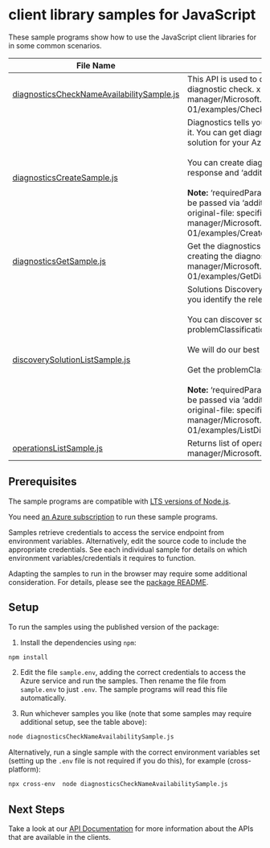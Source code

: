 # client library samples for JavaScript

These sample programs show how to use the JavaScript client libraries for in some common scenarios.

| **File Name**                                                                       | **Description**                                                                                                                                                                                                                                                                                                                                                                                                                                                                                                                                                                                                                                                                                                                                                                                           |
| ----------------------------------------------------------------------------------- | --------------------------------------------------------------------------------------------------------------------------------------------------------------------------------------------------------------------------------------------------------------------------------------------------------------------------------------------------------------------------------------------------------------------------------------------------------------------------------------------------------------------------------------------------------------------------------------------------------------------------------------------------------------------------------------------------------------------------------------------------------------------------------------------------------- |
| [diagnosticsCheckNameAvailabilitySample.js][diagnosticschecknameavailabilitysample] | This API is used to check the uniqueness of a resource name used for a diagnostic check. x-ms-original-file: specification/help/resource-manager/Microsoft.Help/stable/2023-06-01/examples/CheckNameAvailabilityForDiagnosticWhenNameIsAvailable.json                                                                                                                                                                                                                                                                                                                                                                                                                                                                                                                                                     |
| [diagnosticsCreateSample.js][diagnosticscreatesample]                               | Diagnostics tells you precisely the root cause of the issue and how to address it. You can get diagnostics once you discover and identify the relevant solution for your Azure issue.<br/><br/> You can create diagnostics using the ‘solutionId’ from Solution Discovery API response and ‘additionalParameters’ <br/><br/> <b>Note: </b>‘requiredParameterSets’ from Solutions Discovery API response must be passed via ‘additionalParameters’ as an input to Diagnostics API x-ms-original-file: specification/help/resource-manager/Microsoft.Help/stable/2023-06-01/examples/CreateDiagnosticForKeyVaultResource.json                                                                                                                                                                               |
| [diagnosticsGetSample.js][diagnosticsgetsample]                                     | Get the diagnostics using the 'diagnosticsResourceName' you chose while creating the diagnostic. x-ms-original-file: specification/help/resource-manager/Microsoft.Help/stable/2023-06-01/examples/GetDiagnosticForKeyVaultResource.json                                                                                                                                                                                                                                                                                                                                                                                                                                                                                                                                                                  |
| [discoverySolutionListSample.js][discoverysolutionlistsample]                       | Solutions Discovery is the initial point of entry within Help API, which helps you identify the relevant solutions for your Azure issue.<br/><br/> You can discover solutions using resourceUri OR resourceUri + problemClassificationId.<br/><br/>We will do our best in returning relevant diagnostics for your Azure issue.<br/><br/> Get the problemClassificationId(s) using this [reference](https://learn.microsoft.com/rest/api/support/problem-classifications/list?tabs=HTTP).<br/><br/> <b>Note: </b> ‘requiredParameterSets’ from Solutions Discovery API response must be passed via ‘additionalParameters’ as an input to Diagnostics API. x-ms-original-file: specification/help/resource-manager/Microsoft.Help/stable/2023-06-01/examples/ListDiscoverySolutionsForKeyVaultResource.json |
| [operationsListSample.js][operationslistsample]                                     | Returns list of operations. x-ms-original-file: specification/help/resource-manager/Microsoft.Help/stable/2023-06-01/examples/ListOperations.json                                                                                                                                                                                                                                                                                                                                                                                                                                                                                                                                                                                                                                                         |

## Prerequisites

The sample programs are compatible with [LTS versions of Node.js](https://github.com/nodejs/release#release-schedule).

You need [an Azure subscription][freesub] to run these sample programs.

Samples retrieve credentials to access the service endpoint from environment variables. Alternatively, edit the source code to include the appropriate credentials. See each individual sample for details on which environment variables/credentials it requires to function.

Adapting the samples to run in the browser may require some additional consideration. For details, please see the [package README][package].

## Setup

To run the samples using the published version of the package:

1. Install the dependencies using `npm`:

```bash
npm install
```

2. Edit the file `sample.env`, adding the correct credentials to access the Azure service and run the samples. Then rename the file from `sample.env` to just `.env`. The sample programs will read this file automatically.

3. Run whichever samples you like (note that some samples may require additional setup, see the table above):

```bash
node diagnosticsCheckNameAvailabilitySample.js
```

Alternatively, run a single sample with the correct environment variables set (setting up the `.env` file is not required if you do this), for example (cross-platform):

```bash
npx cross-env  node diagnosticsCheckNameAvailabilitySample.js
```

## Next Steps

Take a look at our [API Documentation][apiref] for more information about the APIs that are available in the clients.

[diagnosticschecknameavailabilitysample]: https://github.com/Azure/azure-sdk-for-js/blob/main/sdk/selfhelp/arm-selfhelp/samples/v1/javascript/diagnosticsCheckNameAvailabilitySample.js
[diagnosticscreatesample]: https://github.com/Azure/azure-sdk-for-js/blob/main/sdk/selfhelp/arm-selfhelp/samples/v1/javascript/diagnosticsCreateSample.js
[diagnosticsgetsample]: https://github.com/Azure/azure-sdk-for-js/blob/main/sdk/selfhelp/arm-selfhelp/samples/v1/javascript/diagnosticsGetSample.js
[discoverysolutionlistsample]: https://github.com/Azure/azure-sdk-for-js/blob/main/sdk/selfhelp/arm-selfhelp/samples/v1/javascript/discoverySolutionListSample.js
[operationslistsample]: https://github.com/Azure/azure-sdk-for-js/blob/main/sdk/selfhelp/arm-selfhelp/samples/v1/javascript/operationsListSample.js
[apiref]: https://docs.microsoft.com/javascript/api/@azure/arm-selfhelp?view=azure-node-preview
[freesub]: https://azure.microsoft.com/free/
[package]: https://github.com/Azure/azure-sdk-for-js/tree/main/sdk/selfhelp/arm-selfhelp/README.md
